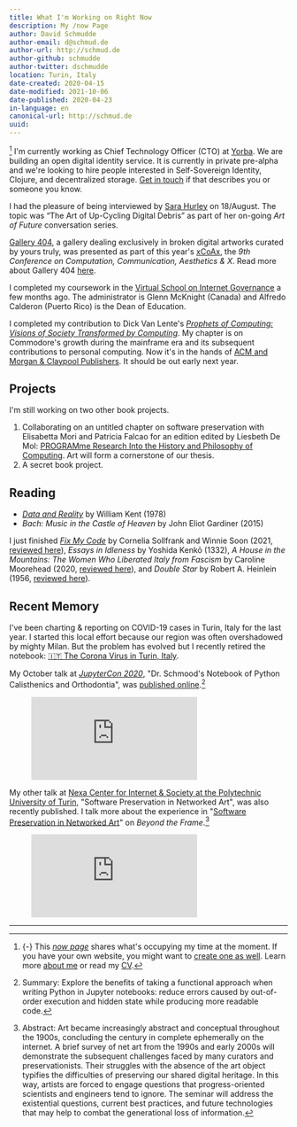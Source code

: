 ```yaml
---
title: What I'm Working on Right Now
description: My /now Page
author: David Schmudde
author-email: d@schmud.de
author-url: http://schmud.de
author-github: schmudde
author-twitter: dschmudde
location: Turin, Italy
date-created: 2020-04-15
date-modified: 2021-10-06
date-published: 2020-04-23
in-language: en
canonical-url: http://schmud.de
uuid:
---
```


[^now] I'm currently working as Chief Technology Officer (CTO) at [Yorba](https://www.yorba.co/). We are building an open digital identity service. It is currently in private pre-alpha and we're looking to hire people interested in Self-Sovereign Identity, Clojure, and decentralized storage. <i class="fas fa-envelope"></i>  [Get in touch](mailto:&#100;&#064;&#115;&#099;&#104;&#109;&#117;&#100;&#046;&#100;&#101;) if that describes you or someone you know.

[^now]: {-} This [*now page*](https://nownownow.com/p/j9Ul) shares what's occupying my time at the moment. If you have your own website, you might want to [create one as well](https://nownownow.com/about). Learn more [about me](/pages/about.html) or read my [CV](/cv.html).

I had the pleasure of being interviewed by [Sara Hurley](https://www.sarahurley.art/) on 18/August. The topic was “The Art of Up-Cycling Digital Debris” as part of her on-going *Art of Future* conversation series.

<i class="fa fa-image"></i> [Gallery 404](http://netart.today/), a gallery dealing exclusively in broken digital artworks curated by yours truly, was presented as part of this year's [xCoAx](https://xcoax.org/), the *9th Conference on Computation, Communication, Aesthetics & X*. Read more about Gallery 404 [here](http://www.netart.today/pages/about.html).

I completed my coursework in the [Virtual School on Internet Governance](https://www.virtualsig.org/) a few months ago. The administrator is Glenn McKnight (Canada) and Alfredo Calderon (Puerto Rico) is the Dean of Education.

I completed my contribution to Dick Van Lente's [*Prophets of Computing: Visions of Society Transformed
by Computing*](https://sites.library.queensu.ca/transmissions/computers-and-futures/). My chapter is on Commodore's growth during the mainframe era and its subsequent contributions to personal computing. Now it's in the hands of [ACM and Morgan & Claypool Publishers](http://books.acm.org/). It should be out early next year.

## Projects

I'm still working on two other book projects.

1. Collaborating on an untitled chapter on software preservation with Elisabetta Mori and Patricia Falcao for an edition edited by Liesbeth De Mol: [PROGRAMme Research Into the History and Philosophy of Computing](https://programme.hypotheses.org/). Art will form a cornerstone of our thesis.
2. A secret book project.

## Reading

- [*Data and Reality*](https://www.bkent.net/Doc/darxrp.htm) by William Kent (1978)
- *Bach: Music in the Castle of Heaven* by John Eliot Gardiner (2015)

I just finished *[Fix My Code](https://eeclectic.de/produkt/fix-my-code/)* by Cornelia Sollfrank and Winnie Soon (2021, [reviewed here](/posts/2021-09-07-fix-my-code.html)), *Essays in Idleness* by Yoshida Kenkō (1332), *A House in the Mountains: The Women Who Liberated Italy from Fascism* by Caroline Moorehead (2020, [reviewed here](/books/house-on-the-mountains.html)), and *Double Star* by Robert A. Heinlein (1956, [reviewed here](/books/double-star.html)).

## Recent Memory

I've been charting & reporting on COVID-19 cases in Turin, Italy for the last year. I started this local effort because our region was often overshadowed by mighty Milan. But the problem has evolved but I recently retired the notebook: [🇮🇹 The Corona Virus in Turin, Italy](https://nextjournal.com/schmudde/corona-in-italy).

My October talk at *[JupyterCon 2020](https://jupytercon.com/)*, "Dr. Schmood's Notebook of Python Calisthenics and Orthodontia", was [published online](https://www.youtube.com/watch?v=__0Pr13PQSc).[^jupytercon]

[^jupytercon]: Summary: Explore the benefits of taking a functional approach when writing Python in Jupyter notebooks: reduce errors caused by out-of-order execution and hidden state while producing more readable code.

<figure>
<div class="iframe-wrapper">
<iframe src="https://www.youtube-nocookie.com/embed/__0Pr13PQSc" frameborder="0" allow="accelerometer; autoplay; clipboard-write; encrypted-media; gyroscope; picture-in-picture" allowfullscreen></iframe>
</div>
</figure>

My other talk at [Nexa Center for Internet &amp; Society at the Polytechnic University of Turin](https://nexa.polito.it/mercoledi-133), "Software Preservation in Networked Art", was also recently published. I talk more about the experience in "[Software Preservation in Networked Art](/posts/2020-10-21-software-preservation-networked-art.html)" on *Beyond the Frame*.[^networked-art]

[^networked-art]: Abstract: Art became increasingly abstract and conceptual throughout the 1900s, concluding the century in complete ephemerally on the internet. A brief survey of net art from the 1990s and early 2000s will demonstrate the subsequent challenges faced by many curators and preservationists. Their struggles with the absence of the art object typifies the difficulties of preserving our shared digital heritage. In this way, artists are forced to engage questions that progress-oriented scientists and engineers tend to ignore. The seminar will address the existential questions, current best practices, and future technologies that may help to combat the generational loss of information.

<figure>
<div class="iframe-wrapper">
<iframe src="https://www.youtube-nocookie.com/embed/3JHZAboV3fo?start=629" frameborder="0" allow="accelerometer; autoplay; clipboard-write; encrypted-media; gyroscope; picture-in-picture" allowfullscreen></iframe>
</div>
</figure>

---
